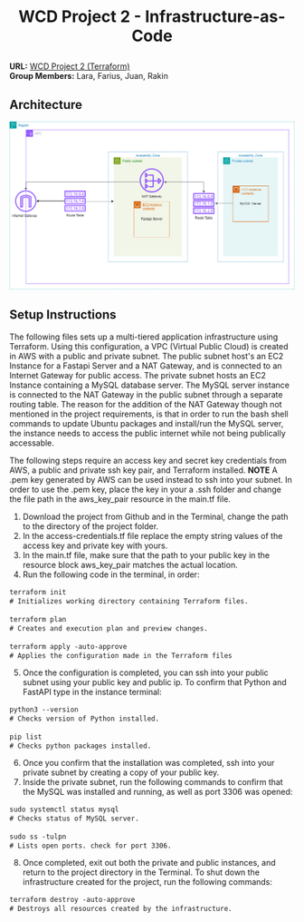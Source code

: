 # <p align="center">WCD Project 2 - Infrastructure-as-Code </p>

**URL:** [WCD Project 2 (Terraform)](https://github.com/RakinKhan/WCD-Project-2)
<br/>
**Group Members:** Lara, Farius, Juan, Rakin

## Architecture
![Architecture](WCD_Project_2_diagram.png)

## Setup Instructions
The following files sets up a multi-tiered application infrastructure using Terraform. Using this configuration, a VPC (Virtual Public Cloud) is created in AWS with a public and private subnet. The public subnet host's an EC2 Instance for a Fastapi Server and a NAT Gateway, and is connected to an Internet Gateway for public access. The private subnet hosts an EC2 Instance containing a MySQL database server. The MySQL server instance is connected to the NAT Gateway in the public subnet through a separate routing table. The reason for the addition of the NAT Gateway though not mentioned in the project requirements, is that in order to run the bash shell commands to update Ubuntu packages and install/run the MySQL server, the instance needs to access the public internet while not being publically accessable. 

The following steps require an access key and secret key credentials from AWS, a public and private ssh key pair, and Terraform installed. **NOTE** A .pem key generated by AWS can be used instead to ssh into your subnet. In order to use the .pem key, place the key in your a .ssh folder and change the file path in the aws_key_pair resource in the main.tf file.

1. Download the project from Github and in the Terminal, change the path to the directory of the project folder.
2. In the access-credentials.tf file replace the empty string values of the access key and private key with yours. 
3. In the main.tf file, make sure that the path to your public key in the resource block aws_key_pair matches the actual location.
4. Run the following code in the terminal, in order:
```
terraform init
# Initializes working directory containing Terraform files.

terraform plan
# Creates and execution plan and preview changes.

terraform apply -auto-approve
# Applies the configuration made in the Terraform files
```
5. Once the configuration is completed, you can ssh into your public subnet using your public key and public ip. To confirm that Python and FastAPI type in the instance terminal:
```
python3 --version
# Checks version of Python installed.

pip list
# Checks python packages installed.
```
6. Once you confirm that the installation was completed, ssh into your private subnet by creating a copy of your public key.
7. Inside the private subnet, run the following commands to confirm that the MySQL was installed and running, as well as port 3306 was opened:
```
sudo systemctl status mysql
# Checks status of MySQL server. 

sudo ss -tulpn
# Lists open ports. check for port 3306.
```
8. Once completed, exit out both the private and public instances, and return to the project directory in the Terminal. To shut down the infrastructure created for the project, run the following commands:
```
terraform destroy -auto-approve
# Destroys all resources created by the infrastructure.
```